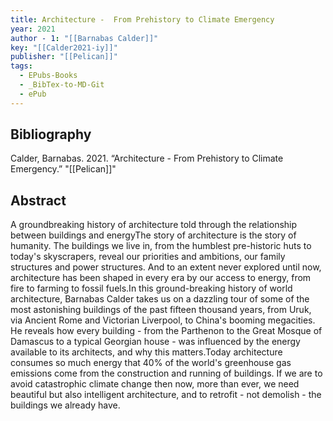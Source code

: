 ```yaml
---
title: Architecture -  From Prehistory to Climate Emergency
year: 2021
author - 1: "[[Barnabas Calder]]"
key: "[[Calder2021-iy]]"
publisher: "[[Pelican]]"
tags:
  - EPubs-Books
  - _BibTex-to-MD-Git
  - ePub
---
```


## Bibliography
Calder, Barnabas. 2021. “Architecture -  From Prehistory to Climate Emergency.” "[[Pelican]]"

## Abstract
A groundbreaking history of architecture told through the relationship between buildings and energyThe story of architecture is the story of humanity. The buildings we live in, from the humblest pre-historic huts to today's skyscrapers, reveal our priorities and ambitions, our family structures and power structures. And to an extent never explored until now, architecture has been shaped in every era by our access to energy, from fire to farming to fossil fuels.In this ground-breaking history of world architecture, Barnabas Calder takes us on a dazzling tour of some of the most astonishing buildings of the past fifteen thousand years, from Uruk, via Ancient Rome and Victorian Liverpool, to China's booming megacities. He reveals how every building - from the Parthenon to the Great Mosque of Damascus to a typical Georgian house - was influenced by the energy available to its architects, and why this matters.Today architecture consumes so much energy that 40\% of the world's greenhouse gas emissions come from the construction and running of buildings. If we are to avoid catastrophic climate change then now, more than ever, we need beautiful but also intelligent architecture, and to retrofit - not demolish - the buildings we already have.